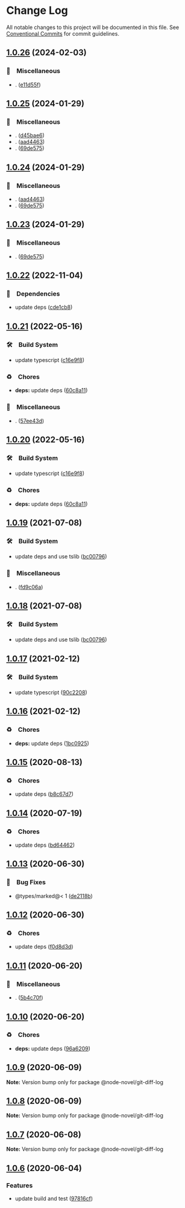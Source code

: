# Change Log

All notable changes to this project will be documented in this file.
See [Conventional Commits](https://conventionalcommits.org) for commit guidelines.

## [1.0.26](https://github.com/bluelovers/ws-node-novel/compare/@node-novel/git-diff-log@1.0.25...@node-novel/git-diff-log@1.0.26) (2024-02-03)



### 🔖　Miscellaneous

* . ([e11d55f](https://github.com/bluelovers/ws-node-novel/commit/e11d55f5c2c00cf5bf816c57df8cfd605a4604a4))



## [1.0.25](https://github.com/bluelovers/ws-node-novel/compare/@node-novel/git-diff-log@1.0.22...@node-novel/git-diff-log@1.0.25) (2024-01-29)



### 🔖　Miscellaneous

* . ([d45bae6](https://github.com/bluelovers/ws-node-novel/commit/d45bae6b88f64b145431df81649ec04be2817785))
* . ([aad4463](https://github.com/bluelovers/ws-node-novel/commit/aad44632110bdef6a39c21d62f8b70963f49e2d5))
* . ([69de575](https://github.com/bluelovers/ws-node-novel/commit/69de5751edca049c0a4c350ed67acb3046ceb02c))



## [1.0.24](https://github.com/bluelovers/ws-node-novel/compare/@node-novel/git-diff-log@1.0.22...@node-novel/git-diff-log@1.0.24) (2024-01-29)



### 🔖　Miscellaneous

* . ([aad4463](https://github.com/bluelovers/ws-node-novel/commit/aad44632110bdef6a39c21d62f8b70963f49e2d5))
* . ([69de575](https://github.com/bluelovers/ws-node-novel/commit/69de5751edca049c0a4c350ed67acb3046ceb02c))



## [1.0.23](https://github.com/bluelovers/ws-node-novel/compare/@node-novel/git-diff-log@1.0.22...@node-novel/git-diff-log@1.0.23) (2024-01-29)



### 🔖　Miscellaneous

* . ([69de575](https://github.com/bluelovers/ws-node-novel/commit/69de5751edca049c0a4c350ed67acb3046ceb02c))



## [1.0.22](https://github.com/bluelovers/ws-node-novel/compare/@node-novel/git-diff-log@1.0.21...@node-novel/git-diff-log@1.0.22) (2022-11-04)



### 📌　Dependencies

* update deps ([cde1cb8](https://github.com/bluelovers/ws-node-novel/commit/cde1cb8cc36615d5a71b88cca9121d6219746811))



## [1.0.21](https://github.com/bluelovers/ws-node-novel/compare/@node-novel/git-diff-log@1.0.19...@node-novel/git-diff-log@1.0.21) (2022-05-16)


### 🛠　Build System

* update typescript ([c16e9f8](https://github.com/bluelovers/ws-node-novel/commit/c16e9f83eb0ba558175485120a2e9334f80bcbd3))


### ♻️　Chores

* **deps:** update deps ([60c8a11](https://github.com/bluelovers/ws-node-novel/commit/60c8a119f095ed04a4c28dcd1774e4e8f0970970))


### 🔖　Miscellaneous

* . ([57ee43d](https://github.com/bluelovers/ws-node-novel/commit/57ee43d121d63feb6ec6588641bebc7343a18342))





## [1.0.20](https://github.com/bluelovers/ws-node-novel/compare/@node-novel/git-diff-log@1.0.19...@node-novel/git-diff-log@1.0.20) (2022-05-16)


### 🛠　Build System

* update typescript ([c16e9f8](https://github.com/bluelovers/ws-node-novel/commit/c16e9f83eb0ba558175485120a2e9334f80bcbd3))


### ♻️　Chores

* **deps:** update deps ([60c8a11](https://github.com/bluelovers/ws-node-novel/commit/60c8a119f095ed04a4c28dcd1774e4e8f0970970))





## [1.0.19](https://github.com/bluelovers/ws-node-novel/compare/@node-novel/git-diff-log@1.0.17...@node-novel/git-diff-log@1.0.19) (2021-07-08)


### 🛠　Build System

* update deps and use tslib ([bc00796](https://github.com/bluelovers/ws-node-novel/commit/bc007968e0dde703a1b4e79d147bd7122fe3468b))


### 🔖　Miscellaneous

* . ([fd9c06a](https://github.com/bluelovers/ws-node-novel/commit/fd9c06a1e1bc526117eee710e13814cc174c4bf4))





## [1.0.18](https://github.com/bluelovers/ws-node-novel/compare/@node-novel/git-diff-log@1.0.17...@node-novel/git-diff-log@1.0.18) (2021-07-08)


### 🛠　Build System

* update deps and use tslib ([bc00796](https://github.com/bluelovers/ws-node-novel/commit/bc007968e0dde703a1b4e79d147bd7122fe3468b))





## [1.0.17](https://github.com/bluelovers/ws-node-novel/compare/@node-novel/git-diff-log@1.0.16...@node-novel/git-diff-log@1.0.17) (2021-02-12)


### 🛠　Build System

* update typescript ([90c2208](https://github.com/bluelovers/ws-node-novel/commit/90c22085d647eea8c5e8c4a24ca3dd63cbf784af))





## [1.0.16](https://github.com/bluelovers/ws-node-novel/compare/@node-novel/git-diff-log@1.0.15...@node-novel/git-diff-log@1.0.16) (2021-02-12)


### ♻️　Chores

* **deps:** update deps ([1bc0925](https://github.com/bluelovers/ws-node-novel/commit/1bc09257c16754054103f3aec637dcf18f81f25a))





## [1.0.15](https://github.com/bluelovers/ws-node-novel/compare/@node-novel/git-diff-log@1.0.14...@node-novel/git-diff-log@1.0.15) (2020-08-13)


### ♻️　Chores

* update deps ([b8c67d7](https://github.com/bluelovers/ws-node-novel/commit/b8c67d7e0447d0afdedef9d1023f254c929efbeb))





## [1.0.14](https://github.com/bluelovers/ws-node-novel/compare/@node-novel/git-diff-log@1.0.13...@node-novel/git-diff-log@1.0.14) (2020-07-19)


### ♻️　Chores

* update deps ([bd64462](https://github.com/bluelovers/ws-node-novel/commit/bd644622f4f1f4941293c180272df22ec30d402a))





## [1.0.13](https://github.com/bluelovers/ws-node-novel/compare/@node-novel/git-diff-log@1.0.12...@node-novel/git-diff-log@1.0.13) (2020-06-30)


### 🐛　Bug Fixes

* @types/marked@< 1 ([de2118b](https://github.com/bluelovers/ws-node-novel/commit/de2118bde74358c4338e7d9ca7258df7d3ce24bb))





## [1.0.12](https://github.com/bluelovers/ws-node-novel/compare/@node-novel/git-diff-log@1.0.11...@node-novel/git-diff-log@1.0.12) (2020-06-30)


### ♻️　Chores

* update deps ([f0d8d3d](https://github.com/bluelovers/ws-node-novel/commit/f0d8d3d96cef067e3f1c2bc8c5e4110110d5c25b))





## [1.0.11](https://github.com/bluelovers/ws-node-novel/compare/@node-novel/git-diff-log@1.0.10...@node-novel/git-diff-log@1.0.11) (2020-06-20)


### 🔖　Miscellaneous

* . ([5b4c70f](https://github.com/bluelovers/ws-node-novel/commit/5b4c70fc018e2f2622187143859a9783c5370849))





## [1.0.10](https://github.com/bluelovers/ws-node-novel/compare/@node-novel/git-diff-log@1.0.9...@node-novel/git-diff-log@1.0.10) (2020-06-20)


### ♻️　Chores

* **deps:** update deps ([96a6209](https://github.com/bluelovers/ws-node-novel/commit/96a62099f0774dae433a16b9e20f2c4ddd518749))





## [1.0.9](https://github.com/bluelovers/ws-node-novel/compare/@node-novel/git-diff-log@1.0.8...@node-novel/git-diff-log@1.0.9) (2020-06-09)

**Note:** Version bump only for package @node-novel/git-diff-log





## [1.0.8](https://github.com/bluelovers/ws-node-novel/compare/@node-novel/git-diff-log@1.0.7...@node-novel/git-diff-log@1.0.8) (2020-06-09)

**Note:** Version bump only for package @node-novel/git-diff-log





## [1.0.7](https://github.com/bluelovers/ws-node-novel/compare/@node-novel/git-diff-log@1.0.6...@node-novel/git-diff-log@1.0.7) (2020-06-08)

**Note:** Version bump only for package @node-novel/git-diff-log





## [1.0.6](https://github.com/bluelovers/ws-node-novel/compare/@node-novel/git-diff-log@1.0.5...@node-novel/git-diff-log@1.0.6) (2020-06-04)


### Features

* update build and test ([97816cf](https://github.com/bluelovers/ws-node-novel/commit/97816cfc4ef513d3cdeb5fc525a010543123fa76))
